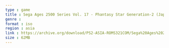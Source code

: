```yaml
---
type : game
title : Sega Ages 2500 Series Vol. 17 - Phantasy Star Generation-2 (Japan)
genre : 
format : iso
region : asia
link : https://archive.org/download/PS2-ASIA-ROMS321COM/Sega%20Ages%202500%20Series%20Vol.%2017%20-%20Phantasy%20Star%20Generation-2%20%28Japan%29.7z
size : 62MB
---
```

